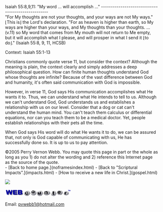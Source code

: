  <head> <title>(PVW) Isaiah 55:8,9,11: "My word ... will accomplish ..."</title> <meta content="IE=9" http-equiv="X-UA-Compatible"></meta> <link href="css/page_style.css" rel="stylesheet" type="text/css"></link> </head><body><div class="page_style">Isaiah 55:8,9,11: "My word ... will accomplish ..."
---------------------------------------------------

<div class="p">"For My thoughts are not your thoughts,  
 and your ways are not My ways."  
 ⌊This is⌋ the Lord's declaration.  
 "For as heaven is higher than earth,   
 so My ways are higher than your ways,  
 and My thoughts than your thoughts.  
 ...  
 (v.11) so My word that comes from My mouth   
 will not return to Me empty,   
 but it will accomplish what I please,   
 and will prosper in what I send it ⌊to do⌋."  
 (Isaiah 55:8, 9, 11, HCSB)

 Context: Isaiah 55:1-13</div>Christians commonly quote verse 11, but consider the context? Although the meaning is plain, the context clearly and simply addresses a deep philosophical question. How can finite human thoughts understand God whose thoughts are infinite? Because of the vast difference between God and humanity, it's often said communication with God is impossible.

However, in verse 11, God says His communication accomplishes what He wants it to. Thus, we can understand what He intends to tell to us. Although we can't understand God, God understands us and establishes a relationship with us on our level. Consider that a dog or cat can't understand the human mind. You can't teach them calculus or differential equations, nor can you teach them to be a medical doctor. Yet, people establish relationships with their pets all the time.

When God says His word will do what He wants it to do, we can be assured that, not only is God capable of communicating with us, He has successfully done so. It is up to us to pay attention.

<div class="copy">©2005 Perry Vernon Webb. You may quote this page in part or the whole as long as you   
 1) do not alter the wording and   
 2) reference this Internet page as the source of the quote. </div> </div>- [Back to home page.](noframesindex.html)
- [Back to "Scriptural Impacts".](impacts.html)
- [How to receive a new life in Christ.](gospel.html)
 
![](http://counter.digits.com/wc/-d/4/pvwebb)

[![digits](images/wc-03.gif)](http://www.digits.com/)

Email: [pvwebb1@hotmail.com](mailto:pvwebb1@hotmail.com)

 